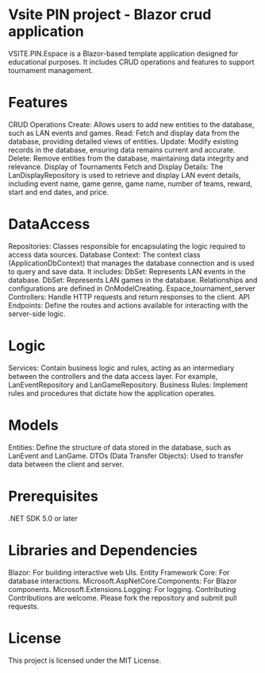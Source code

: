 # Vsite PIN project - Blazor crud application
VSITE.PIN.Espace is a Blazor-based template application designed for educational purposes. 
It includes CRUD operations and features to support tournament management.

# Features
CRUD Operations
Create: Allows users to add new entities to the database, such as LAN events and games.
Read: Fetch and display data from the database, providing detailed views of entities.
Update: Modify existing records in the database, ensuring data remains current and accurate.
Delete: Remove entities from the database, maintaining data integrity and relevance.
Display of Tournaments
Fetch and Display Details: The LanDisplayRepository is used to retrieve and display LAN event details, including event name, game genre, game name, number of teams, reward, start and end dates, and price.

# DataAccess
Repositories: Classes responsible for encapsulating the logic required to access data sources.
Database Context: The context class (ApplicationDbContext) that manages the database connection and is used to query and save data. It includes:
DbSet<LanEvent>: Represents LAN events in the database.
DbSet<LanGame>: Represents LAN games in the database.
Relationships and configurations are defined in OnModelCreating.
Espace_tournament_server
Controllers: Handle HTTP requests and return responses to the client.
API Endpoints: Define the routes and actions available for interacting with the server-side logic.

# Logic
Services: Contain business logic and rules, acting as an intermediary between the controllers and the data access layer. For example, LanEventRepository and LanGameRepository.
Business Rules: Implement rules and procedures that dictate how the application operates.

# Models
Entities: Define the structure of data stored in the database, such as LanEvent and LanGame.
DTOs (Data Transfer Objects): Used to transfer data between the client and server.

# Prerequisites
.NET SDK 5.0 or later

# Libraries and Dependencies
Blazor: For building interactive web UIs.
Entity Framework Core: For database interactions.
Microsoft.AspNetCore.Components: For Blazor components.
Microsoft.Extensions.Logging: For logging.
Contributing
Contributions are welcome. Please fork the repository and submit pull requests.

# License
This project is licensed under the MIT License.
